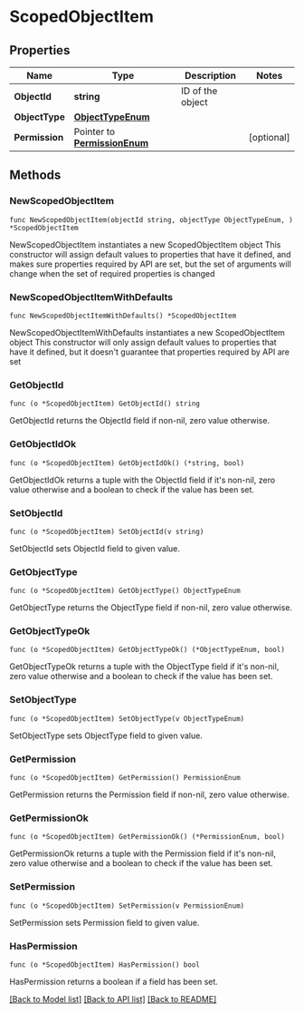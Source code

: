 # ScopedObjectItem

## Properties

Name | Type | Description | Notes
------------ | ------------- | ------------- | -------------
**ObjectId** | **string** | ID of the object | 
**ObjectType** | [**ObjectTypeEnum**](ObjectTypeEnum.md) |  | 
**Permission** | Pointer to [**PermissionEnum**](PermissionEnum.md) |  | [optional] 

## Methods

### NewScopedObjectItem

`func NewScopedObjectItem(objectId string, objectType ObjectTypeEnum, ) *ScopedObjectItem`

NewScopedObjectItem instantiates a new ScopedObjectItem object
This constructor will assign default values to properties that have it defined,
and makes sure properties required by API are set, but the set of arguments
will change when the set of required properties is changed

### NewScopedObjectItemWithDefaults

`func NewScopedObjectItemWithDefaults() *ScopedObjectItem`

NewScopedObjectItemWithDefaults instantiates a new ScopedObjectItem object
This constructor will only assign default values to properties that have it defined,
but it doesn't guarantee that properties required by API are set

### GetObjectId

`func (o *ScopedObjectItem) GetObjectId() string`

GetObjectId returns the ObjectId field if non-nil, zero value otherwise.

### GetObjectIdOk

`func (o *ScopedObjectItem) GetObjectIdOk() (*string, bool)`

GetObjectIdOk returns a tuple with the ObjectId field if it's non-nil, zero value otherwise
and a boolean to check if the value has been set.

### SetObjectId

`func (o *ScopedObjectItem) SetObjectId(v string)`

SetObjectId sets ObjectId field to given value.


### GetObjectType

`func (o *ScopedObjectItem) GetObjectType() ObjectTypeEnum`

GetObjectType returns the ObjectType field if non-nil, zero value otherwise.

### GetObjectTypeOk

`func (o *ScopedObjectItem) GetObjectTypeOk() (*ObjectTypeEnum, bool)`

GetObjectTypeOk returns a tuple with the ObjectType field if it's non-nil, zero value otherwise
and a boolean to check if the value has been set.

### SetObjectType

`func (o *ScopedObjectItem) SetObjectType(v ObjectTypeEnum)`

SetObjectType sets ObjectType field to given value.


### GetPermission

`func (o *ScopedObjectItem) GetPermission() PermissionEnum`

GetPermission returns the Permission field if non-nil, zero value otherwise.

### GetPermissionOk

`func (o *ScopedObjectItem) GetPermissionOk() (*PermissionEnum, bool)`

GetPermissionOk returns a tuple with the Permission field if it's non-nil, zero value otherwise
and a boolean to check if the value has been set.

### SetPermission

`func (o *ScopedObjectItem) SetPermission(v PermissionEnum)`

SetPermission sets Permission field to given value.

### HasPermission

`func (o *ScopedObjectItem) HasPermission() bool`

HasPermission returns a boolean if a field has been set.


[[Back to Model list]](../README.md#documentation-for-models) [[Back to API list]](../README.md#documentation-for-api-endpoints) [[Back to README]](../README.md)


